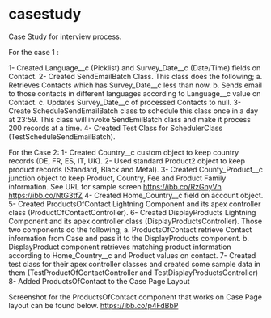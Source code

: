 # casestudy

Case Study for interview process.

For the case 1 :

1- Created Language__c (Picklist) and Survey_Date__c (Date/Time) fields on Contact.
2- Created SendEmailBatch Class. 
    This class does the following;
     a. Retrieves Contacts which has Survey_Date__c less than now.
     b. Sends email to those contacts in different languages according to Language__c value on Contact.
     c. Updates Survey_Date__c of processed Contacts to null.
3- Create ScheduleSendEmailBatch class to schedule this class once in a day at 23:59. 
This class will invoke SendEmilBatch class and make it process 200 records at a time.
4- Created Test Class for SchedulerClass (TestScheduleSendEmailBatch).


For the Case 2:
1- Created Country__c custom object to keep country records (DE, FR, ES, IT, UK).
2- Used standard Product2 object to keep product records (Standard, Black and Metal).
3- Created County_Product__c junction object to keep Product, Country, Fee and Product Family information. 
    See URL for sample screen 
      https://ibb.co/RzGnyVh
      https://ibb.co/NtG3tfZ
4- Created Home_Country__c field on account object.
5- Created ProductsOfContact Lightning Component and its apex controller class (ProductOfContactController).
6- Created DisplayProducts Lightning Component and its apex controller class (DisplayProductsController).
     Those two components do the following;
     a. ProductsOfContact retrieve Contact information from Case and pass it to the DisplayProducts component.
     b. DisplayProduct component retrieves matching product information according to Home_Country__c and Product values on contact.
7- Created test class for their apex controller classes and created some sample data in them (TestProductOfContactController and TestDisplayProductsController)
8- Added ProductsOfContact to the Case Page Layout

Screenshot for the ProductsOfContact component that works on Case Page layout can be found below.
https://ibb.co/p4FdBbP
